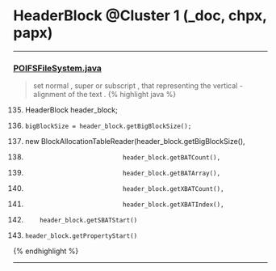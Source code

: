 # HeaderBlock @Cluster 1 (_doc, chpx, papx)

***

### [POIFSFileSystem.java](https://searchcode.com/codesearch/view/97397929/)
> set normal , super or subscript , that representing the vertical - alignment of the text . 
{% highlight java %}
135. HeaderBlock header_block;
140.     bigBlockSize = header_block.getBigBlockSize();
152. new BlockAllocationTableReader(header_block.getBigBlockSize(),
153.                                header_block.getBATCount(),
154.                                header_block.getBATArray(),
155.                                header_block.getXBATCount(),
156.                                header_block.getXBATIndex(),
167.         header_block.getSBATStart()
172.     header_block.getPropertyStart()
{% endhighlight %}

***

